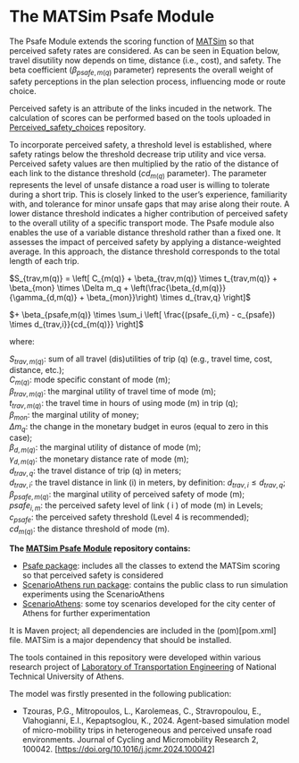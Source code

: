 # The MATSim Psafe Module

The Psafe Module extends the scoring function of [MATSim](https://github.com/matsim-org) so that perceived safety rates are considered. As can be seen in Equation below, travel disutility now depends on time, distance (i.e., cost), and safety. The beta coefficient ($\beta_{psafe,m(q)}$ parameter) represents the overall weight of safety perceptions in the plan selection process, influencing mode or route choice. 

Perceived safety is an attribute of the links incuded in the network. The calculation of scores can be performed based on the tools uploaded in [Perceived_safety_choices](https://github.com/panogjuras/Perceived_safety_choices) repository.

To incorporate perceived safety, a threshold level is established, where safety ratings below the threshold decrease trip utility and vice versa. Perceived safety values are then multiplied by the ratio of the distance of each link to the distance threshold (${cd}_{m\left(q\right)}$ parameter). The parameter represents the level of unsafe distance a road user is willing to tolerate during a short trip. This is closely linked to the user’s experience, familiarity with, and tolerance for minor unsafe gaps that may arise along their route. A lower distance threshold indicates a higher contribution of perceived safety to the overall utility of a specific transport mode. The Psafe module also enables the use of a variable distance threshold rather than a fixed one. It assesses the impact of perceived safety by applying a distance-weighted average. In this approach, the distance threshold corresponds to the total length of each trip.

$S_{trav,m(q)} = \left[ C_{m(q)} + \beta_{trav,m(q)} \times t_{trav,m(q)} + \beta_{mon} \times \Delta m_q + \left(\frac{\beta_{d,m(q)}}{\gamma_{d,m(q)} + \beta_{mon}}\right) \times d_{trav,q} \right]$

$+ \beta_{psafe,m(q)} \times \sum_i \left[ \frac{(psafe_{i,m} - c_{psafe}) \times d_{trav,i}}{cd_{m(q)}} \right]$

where:

$S_{trav,m(q)}$: sum of all travel (dis)utilities of trip \(q) (e.g., travel time, cost, distance, etc.);  
$C_{m(q)}$: mode specific constant of mode \(m);  
$\beta_{trav,m(q)}$: the marginal utility of travel time of mode \(m);  
$t_{trav,m(q)}$: the travel time in hours of using mode \(m) in trip \(q);  
$\beta_{mon}$: the marginal utility of money;  
$\Delta m_q$: the change in the monetary budget in euros (equal to zero in this case);  
$\beta_{d,m(q)}$: the marginal utility of distance of mode \(m);  
$\gamma_{d,m(q)}$: the monetary distance rate of mode \(m);  
$d_{trav,q}$: the travel distance of trip \(q) in meters;  
$d_{trav,i}$: the travel distance in link \(i) in meters, by definition: $d_{trav,i} \le d_{trav,q}$;  
$\beta_{psafe,m(q)}$: the marginal utility of perceived safety of mode (m);  
$psafe_{i,m}$: the perceived safety level of link \( i \) of mode \(m) in Levels;  
$c_{psafe}$: the perceived safety threshold (Level 4 is recommended);  
$cd_{m(q)}$: the distance threshold of mode \(m).

**The [MATSim Psafe Module](https://github.com/panogjuras/Psafe) repository contains:**
- [Psafe package](https://github.com/panogjuras/Psafe/src/main/java/org/matsim/contrib/Psafe): includes all the classes to extend the MATSim scoring so that perceived safety is considered
- [ScenarioAthens run package](https://github.com/panogjuras/Psafe/src/main/java/org/matsim/contrib/scenarioAthens/run): contains the public class to run simulation experiments using the ScenarioAthens
- [ScenarioAthens](https://github.com/panogjuras/Psafe/resources/bicycle_example): some toy scenarios developed for the city center of Athens for further experimentation

It is Maven project; all dependencies are included in the (pom)[pom.xml] file. MATSim is a major dependency that should be installed.

The tools contained in this repository were developed within various research project of [Laboratory of Transportation Engineering](http://lte.survey.ntua.gr/main/en/) of National Technical University of Athens.

The model was firstly presented in the following publication:
- Tzouras, P.G., Mitropoulos, L., Karolemeas, C., Stravropoulou, E., Vlahogianni, E.I., Kepaptsoglou, K., 2024. Agent-based simulation model of micro-mobility trips in heterogeneous and perceived unsafe road environments. Journal of Cycling and Micromobility Research 2, 100042. [https://doi.org/10.1016/j.jcmr.2024.100042]
